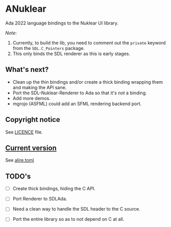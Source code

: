 # ANuklear

Ada 2022 language bindings to the Nuklear UI library.

*Note*:

1. Currently, to build the lib, you need to comment out the ```private``` keyword from the ```SDL.C_Pointers``` package.
2. This only binds the SDL renderer as this is early stages.

## What's next?

* Clean up the thin bindings and/or create a thick binding wrapping them and making the API sane.
* Port the SDL-Nuklear-Renderer to Ada so that it's *not* a binding.
* Add more demos.
* mgrojo (ASFML) could add an SFML rendering backend port.

## Copyright notice

See [LICENCE](./LICENCE) file.

## [Current version](http://www.semver.org)

See [alire.toml](./alire.toml)

## TODO's

* [ ] Create thick bindings, hiding the C API.
* [ ] Port Renderer to SDLAda.
* [ ] Need a clean way to handle the SDL header to the C source.
* [ ] Port the entire library so as to not depend on C at all.


